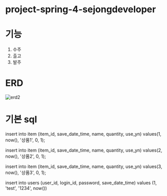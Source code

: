 # project-spring-4-sejongdeveloper

# 기능
1. 수주
2. 출고
3. 발주

# ERD
![erd2](https://user-images.githubusercontent.com/51711799/154278930-c0efaeaa-2669-4dac-a5ed-7b748cb1231f.png)

# 기본 sql
insert into item (item_id, save_date_time, name, quantity, use_yn)
values(1, now(), '상품1', 0, 1);

insert into item (item_id, save_date_time, name, quantity, use_yn)
values(2, now(), '상품2', 0, 1);

insert into item (item_id, save_date_time, name, quantity, use_yn)
values(3, now(), '상품3', 0, 1);

insert into users (user_id, login_id, password, save_date_time)
values (1, 'test', '1234', now())
